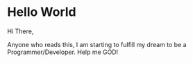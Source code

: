 # Hello World


Hi There,

Anyone who reads this, I am starting to fulfill my dream to be a Programmer/Developer.
Help me GOD!

